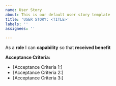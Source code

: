 ```yaml
---
name: User Story
about: This is our default user story template
title: 'USER STORY: <TITLE>'
labels: ''
assignees: ''

---
```


As a **role** I can **capability** so that **received benefit**

**Acceptance Criteria:**

- [Acceptance Criteria 1:]
- [Acceptance Criteria 2:]
- [Acceptance Criteria 3:]
